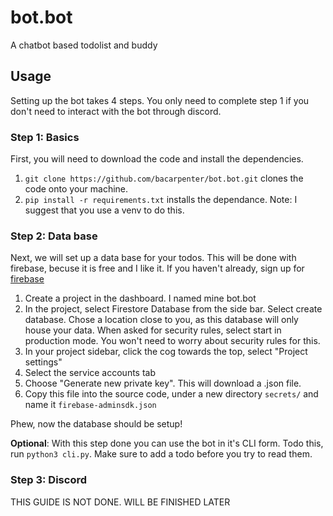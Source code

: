 # bot.bot

A chatbot based todolist and buddy

## Usage

Setting up the bot takes 4 steps. You only need to complete step 1 if you don't need to interact with the bot through discord.

### Step 1: Basics

First, you will need to download the code and install the dependencies.

1. `git clone https://github.com/bacarpenter/bot.bot.git` clones the code onto your machine.
2. `pip install -r requirements.txt` installs the dependance. Note: I suggest that you use a venv to do this.

### Step 2: Data base

Next, we will set up a data base for your todos. This will be done with firebase, becuse it is free and I like it. If you haven't already, sign up for [firebase](https://firebase.google.com)

1. Create a project in the dashboard. I named mine bot.bot
2. In the project, select Firestore Database from the side bar. Select create database. Chose a location close to you, as this database will only house your data. When asked for security rules, select start in production mode. You won't need to worry about security rules for this.
3. In your project sidebar, click the cog towards the top, select "Project settings"
4. Select the service accounts tab
5. Choose "Generate new private key". This will download a .json file.
6. Copy this file into the source code, under a new directory `secrets/` and name it `firebase-adminsdk.json`

Phew, now the database should be setup!

**Optional**: With this step done you can use the bot in it's CLI form. Todo this, run `python3 cli.py`. Make sure to add a todo before you try to read them.

### Step 3: Discord

THIS GUIDE IS NOT DONE. WILL BE FINISHED LATER
